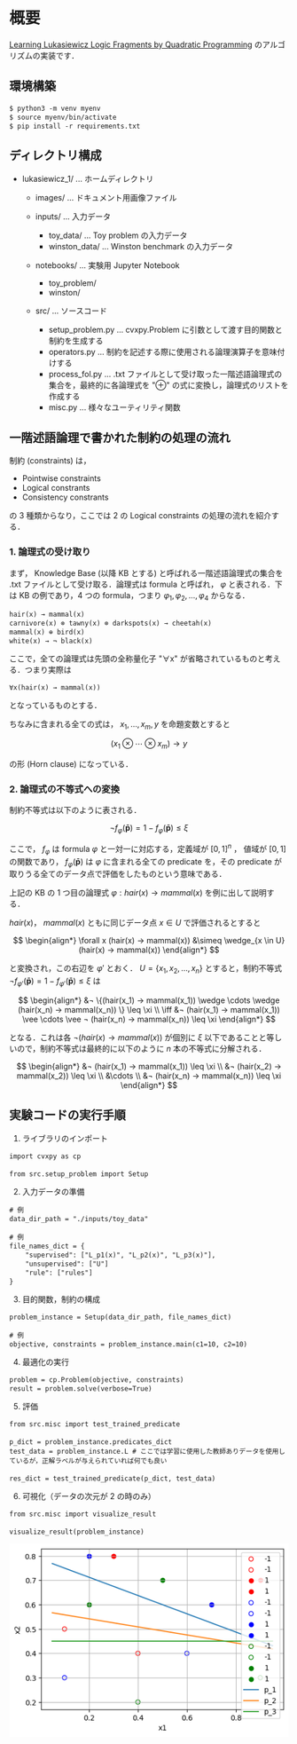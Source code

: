 # 概要

[Learning Lukasiewicz Logic Fragments by Quadratic Programming](http://ecmlpkdd2017.ijs.si/papers/paperID223.pdf) のアルゴリズムの実装です．



## 環境構築

```{shell}
$ python3 -m venv myenv
$ source myenv/bin/activate
$ pip install -r requirements.txt
```

## ディレクトリ構成

- lukasiewicz_1/ ... ホームディレクトリ
  - images/ ... ドキュメント用画像ファイル
  - inputs/ ... 入力データ
    - toy_data/ ... Toy problem の入力データ
    - winston_data/ ... Winston benchmark の入力データ
  - notebooks/ ... 実験用 Jupyter Notebook
    - toy_problem/ 
    - winston/ 
      
  - src/ ... ソースコード
    - setup_problem.py ... cvxpy.Problem に引数として渡す目的関数と制約を生成する
    - operators.py ... 制約を記述する際に使用される論理演算子を意味付けする
    - process_fol.py ... .txt ファイルとして受け取った一階述語論理式の集合を，最終的に各論理式を "⊕" の式に変換し，論理式のリストを作成する
    - misc.py ... 様々なユーティリティ関数


## 一階述語論理で書かれた制約の処理の流れ

制約 (constraints) は，

- Pointwise constraints
- Logical constrants
- Consistency constrants

の 3 種類からなり，ここでは 2 の Logical constraints の処理の流れを紹介する．

### 1. 論理式の受け取り

まず， Knowledge Base (以降 KB とする) と呼ばれる一階述語論理式の集合を .txt ファイルとして受け取る．論理式は formula と呼ばれ， $φ$ と表される．下は KB の例であり，4 つの formula，つまり $φ_1, φ_2, ..., φ_4$ からなる．

```
hair(x) → mammal(x) 
carnivore(x) ⊗ tawny(x) ⊗ darkspots(x) → cheetah(x)
mammal(x) ⊕ bird(x)
white(x) → ¬ black(x)
```

ここで，全ての論理式は先頭の全称量化子 "∀x" が省略されているものと考える．つまり実際は

```
∀x(hair(x) → mammal(x)) 
```

となっているものとする．

ちなみに含まれる全ての式は， $x_1, \dots, x_m, y$ を命題変数とすると

$$(x_1 ⊗ \cdots ⊗ x_m) → y$$

の形 (Horn clause) になっている．

### 2. 論理式の不等式への変換

制約不等式は以下のように表される．

$$¬ f_φ(\boldsymbol{\bar p}) = 1 - f_φ(\boldsymbol{\bar p}) \leq \xi$$

ここで， $f_φ$ は formula $φ$ と一対一に対応する，定義域が $[0, 1]^n$ ， 値域が $[0, 1]$ の関数であり，
$f_φ(\boldsymbol{\bar{p}})$ は $φ$ に含まれる全ての predicate を，その predicate が取りうる全てのデータ点で評価をしたものという意味である．

上記の KB の 1 つ目の論理式 $φ: hair(x) → mammal(x)$ を例に出して説明する．

$hair(x)$， $mammal(x)$ ともに同じデータ点 $x \in U$ で評価されるとすると

$$
\begin{align*}
\forall x (hair(x) → mammal(x))
&\simeq \wedge_{x \in U} (hair(x) → mammal(x)) 
\end{align*}
$$

と変換され，この右辺を $φ'$ とおく． $U = \{x_1, x_2, \dots, x_n\}$ とすると，制約不等式 $¬ f_{φ'}(\boldsymbol{\bar p}) = 1 - f_{φ'}(\boldsymbol{\bar p}) \leq \xi$ は

$$
\begin{align*}
&¬ \{(hair(x_1) → mammal(x_1)) \wedge \cdots \wedge (hair(x_n) → mammal(x_n)) \} \leq \xi \\
\iff &¬ (hair(x_1) → mammal(x_1)) \vee \cdots \vee ¬ (hair(x_n) → mammal(x_n))  \leq \xi
\end{align*}
$$

となる．これは各 $¬ (hair(x) → mammal(x))$ が個別に $\xi$ 以下であることと等しいので，制約不等式は最終的に以下のように $n$ 本の不等式に分解される．


$$
\begin{align*}
&¬ (hair(x_1) → mammal(x_1)) \leq \xi \\
&¬ (hair(x_2) → mammal(x_2)) \leq \xi \\
&\cdots \\
&¬ (hair(x_n) → mammal(x_n)) \leq \xi
\end{align*}
$$




  
## 実験コードの実行手順

1. ライブラリのインポート

```
import cvxpy as cp

from src.setup_problem import Setup
```

2. 入力データの準備

```
# 例
data_dir_path = "./inputs/toy_data"

# 例
file_names_dict = {
    "supervised": ["L_p1(x)", "L_p2(x)", "L_p3(x)"],
    "unsupervised": ["U"]
    "rule": ["rules"]
}
```

3. 目的関数，制約の構成

```
problem_instance = Setup(data_dir_path, file_names_dict)

# 例
objective, constraints = problem_instance.main(c1=10, c2=10)
```

4. 最適化の実行

```
problem = cp.Problem(objective, constraints)
result = problem.solve(verbose=True)
```

5. 評価

```
from src.misc import test_trained_predicate

p_dict = problem_instance.predicates_dict
test_data = problem_instance.L # ここでは学習に使用した教師ありデータを使用しているが，正解ラベルが与えられていれば何でも良い

res_dict = test_trained_predicate(p_dict, test_data)
```

6. 可視化（データの次元が 2 の時のみ）

```
from src.misc import visualize_result

visualize_result(problem_instance)
```

![Toy problem visualization](./images/toy_vis.png)


